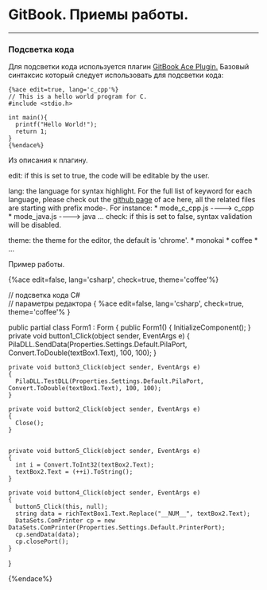# GitBook. Приемы работы.

---

### Подсветка кода
Для подсветки кода используется плагин [GitBook Ace Plugin.](https://plugins.gitbook.com/plugin/ace) 
Базовый синтаксис который следует использовать для подсветки кода:

```
{%ace edit=true, lang='c_cpp'%}
// This is a hello world program for C.
#include <stdio.h>

int main(){
  printf("Hello World!");
  return 1;
}
{%endace%}
```
Из описания к плагину.

edit: if this is set to true, the code will be editable by the user.

lang: the language for syntax highlight. For the full list of keyword for each language, please check out the [github page](https://github.com/ajaxorg/ace-builds/tree/master/src-min-noconflict) of ace here, all the related files are starting with prefix mode-. For instance:
        * mode_c_cpp.js ----> c_cpp
        * mode_java.js ----> java
        ...
check: if this is set to false, syntax validation will be disabled.

theme: the theme for the editor, the default is 'chrome'.
        * monokai
        * coffee
        * ...

Пример работы.


{%ace edit=false, lang='csharp', check=true, theme='coffee'%}

// подсветка кода C#   
// параметры редактора \{ %ace edit=false, lang='csharp', check=true, theme='coffee'% \}

  public partial class Form1 : Form
  {
    public Form1()
    {
      InitializeComponent();
    }
    private void button1_Click(object sender, EventArgs e)
    {
      PilaDLL.SendData(Properties.Settings.Default.PilaPort, Convert.ToDouble(textBox1.Text), 100, 100);
    }

    private void button3_Click(object sender, EventArgs e)
    {
      PilaDLL.TestDLL(Properties.Settings.Default.PilaPort, Convert.ToDouble(textBox1.Text), 100, 100);
    }

    private void button2_Click(object sender, EventArgs e)
    {
      Close();
    }

    
    private void button5_Click(object sender, EventArgs e)
    {
      int i = Convert.ToInt32(textBox2.Text);
      textBox2.Text = (++i).ToString();
    }

    private void button4_Click(object sender, EventArgs e)
    {
      button5_Click(this, null);
      string data = richTextBox1.Text.Replace("__NUM__", textBox2.Text);
      DataSets.ComPrinter cp = new DataSets.ComPrinter(Properties.Settings.Default.PrinterPort);
      cp.sendData(data);
      cp.closePort();
    }

  }

{%endace%}




